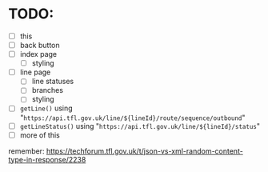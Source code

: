 # TODO:

- [ ] this
- [ ] back button
- [ ] index page
  - [ ] styling
- [ ] line page
  - [ ] line statuses
  - [ ] branches
  - [ ] styling
- [ ] `getLine()` using "`https://api.tfl.gov.uk/line/${lineId}/route/sequence/outbound`"
- [ ] `getLineStatus()` using "`https://api.tfl.gov.uk/line/${lineId}/status`"
- [ ] more of this

remember: https://techforum.tfl.gov.uk/t/json-vs-xml-random-content-type-in-response/2238
